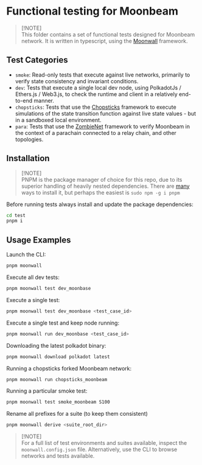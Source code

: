 # Functional testing for Moonbeam

> [!NOTE]\
> This folder contains a set of functional tests designed for Moonbeam network.
It is written in typescript, using the [Moonwall](https://moonsong-labs.github.io/moonwall/) framework.

## Test Categories

- `smoke`: Read-only tests that execute against live networks, primarily to verify state consistency and invariant conditions.
- `dev`: Tests that execute a single local dev node, using PolkadotJs / Ethers.js / Web3.js, to check the runtime and client in a relatively end-to-end manner.
- `chopsticks`: Tests that use the [Chopsticks](https://github.com/AcalaNetwork/chopsticks) framework to execute simulations of the state transition function against live state values - but in a sandboxed local environment.
- `para`: Tests that use the [ZombieNet](https://github.com/paritytech/zombienet) framework to verify Moonbeam in the context of a parachain connected to a relay chain, and other topologies.

## Installation

> [!NOTE]\
> PNPM is the package manager of choice for this repo, due to its superior handling of heavily nested dependencies.
There are [many](https://pnpm.io/installation) ways to install it, but perhaps the easiest is `sudo npm -g i pnpm`

Before running tests always install and update the package dependencies:

```bash
cd test
pnpm i 
```

## Usage Examples

Launch the CLI:

```bash
pnpm moonwall
```

Execute all dev tests:

```bash
pnpm moonwall test dev_moonbase
```

Execute a single test:

```bash
pnpm moonwall test dev_moonbase <test_case_id>
```

Execute a single test and keep node running:

```bash
pnpm moonwall run dev_moonbase <test_case_id>
```

Downloading the latest polkadot binary:

```bash
pnpm moonwall download polkadot latest
```

Running a chopsticks forked Moonbeam network:

```bash
pnpm moonwall run chopsticks_moonbeam
```

Running a particular smoke test:

```bash
pnpm moonwall test smoke_moonbeam S100
```

Rename all prefixes for a suite (to keep them consistent)

```bash
pnpm moonwall derive <suite_root_dir> 
```

> [!NOTE]\
> For a full list of test environments and suites available, inspect the `moonwall.config.json` file.
Alternatively, use the CLI to browse networks and tests available.
